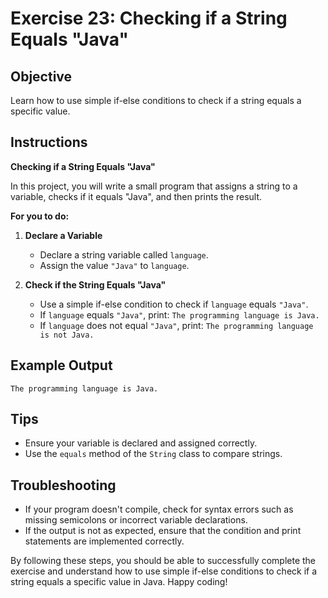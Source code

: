 # Exercise 23: Checking if a String Equals "Java"

## Objective
Learn how to use simple if-else conditions to check if a string equals a specific value.

## Instructions

**Checking if a String Equals "Java"**

In this project, you will write a small program that assigns a string to a variable, checks if it equals "Java", and then prints the result.

**For you to do:**

1. **Declare a Variable**
   - Declare a string variable called `language`.
   - Assign the value `"Java"` to `language`.

2. **Check if the String Equals "Java"**
   - Use a simple if-else condition to check if `language` equals `"Java"`.
   - If `language` equals `"Java"`, print: `The programming language is Java.`
   - If `language` does not equal `"Java"`, print: `The programming language is not Java.`

## Example Output
```
The programming language is Java.
```

## Tips
- Ensure your variable is declared and assigned correctly.
- Use the `equals` method of the `String` class to compare strings.

## Troubleshooting
- If your program doesn't compile, check for syntax errors such as missing semicolons or incorrect variable declarations.
- If the output is not as expected, ensure that the condition and print statements are implemented correctly.

By following these steps, you should be able to successfully complete the exercise and understand how to use simple if-else conditions to check if a string equals a specific value in Java. Happy coding!
